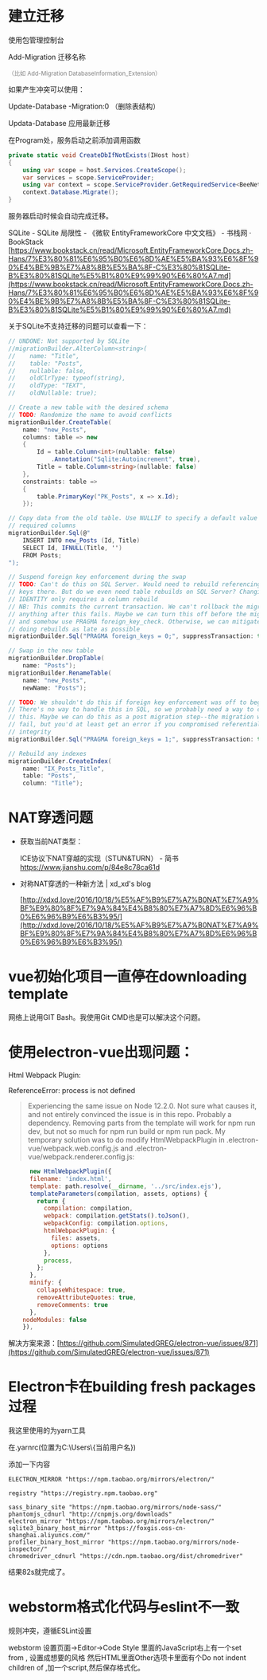 # 建立迁移

使用包管理控制台

Add-Migration 迁移名称

<font color="gray"><small>（比如 Add-Migration DatabaseInformation_Extension）</small></font>

如果产生冲突可以使用：

Update-Database -Migration:0  （删除表结构）

Updata-Database 应用最新迁移

在Program处，服务启动之前添加调用函数

```csharp
private static void CreateDbIfNotExists(IHost host)
{
	using var scope = host.Services.CreateScope();
	var services = scope.ServiceProvider;
	using var context = scope.ServiceProvider.GetRequiredService<BeeNetContext>();
	context.Database.Migrate();
}
```

服务器启动时候会自动完成迁移。





SQLite - SQLite 局限性 - 《微软 EntityFrameworkCore 中文文档》 - 书栈网 · BookStack
[https://www.bookstack.cn/read/Microsoft.EntityFrameworkCore.Docs.zh-Hans/7%E3%80%81%E6%95%B0%E6%8D%AE%E5%BA%93%E6%8F%90%E4%BE%9B%E7%A8%8B%E5%BA%8F-C%E3%80%81SQLite-B%E3%80%81SQLite%E5%B1%80%E9%99%90%E6%80%A7.md](https://www.bookstack.cn/read/Microsoft.EntityFrameworkCore.Docs.zh-Hans/7%E3%80%81%E6%95%B0%E6%8D%AE%E5%BA%93%E6%8F%90%E4%BE%9B%E7%A8%8B%E5%BA%8F-C%E3%80%81SQLite-B%E3%80%81SQLite%E5%B1%80%E9%99%90%E6%80%A7.md)



关于SQLite不支持迁移的问题可以查看一下：

```csharp
// UNDONE: Not supported by SQLite
//migrationBuilder.AlterColumn<string>(
//    name: "Title",
//    table: "Posts",
//    nullable: false,
//    oldClrType: typeof(string),
//    oldType: "TEXT",
//    oldNullable: true);

// Create a new table with the desired schema
// TODO: Randomize the name to avoid conflicts
migrationBuilder.CreateTable(
    name: "new_Posts",
    columns: table => new
    {
        Id = table.Column<int>(nullable: false)
            .Annotation("Sqlite:Autoincrement", true),
        Title = table.Column<string>(nullable: false)
    },
    constraints: table =>
    {
        table.PrimaryKey("PK_Posts", x => x.Id);
    });

// Copy data from the old table. Use NULLIF to specify a default value for newly
// required columns
migrationBuilder.Sql(@"
    INSERT INTO new_Posts (Id, Title)
    SELECT Id, IFNULL(Title, '')
    FROM Posts;
");

// Suspend foreign key enforcement during the swap
// TODO: Can't do this on SQL Server. Would need to rebuild referencing foreign
// keys there. But do we even need table rebuilds on SQL Server? Changing
// IDENTITY only requires a column rebuild
// NB: This commits the current transaction. We can't rollback the migration if
// anything after this fails. Maybe we can turn this off before the migration
// and somehow use PRAGMA foreign_key_check. Otherwise, we can mitigate it by
// doing rebuilds as late as possible
migrationBuilder.Sql("PRAGMA foreign_keys = 0;", suppressTransaction: true);

// Swap in the new table
migrationBuilder.DropTable(
    name: "Posts");
migrationBuilder.RenameTable(
    name: "new_Posts",
    newName: "Posts");

// TODO: We shouldn't do this if foreign key enforcement was off to begin with.
// There's no way to handle this in SQL, so we probably need a way to configure
// this. Maybe we can do this as a post migration step--the migration wouldn't
// fail, but you'd at least get an error if you compromised referential
// integrity
migrationBuilder.Sql("PRAGMA foreign_keys = 1;", suppressTransaction: true);

// Rebuild any indexes
migrationBuilder.CreateIndex(
    name: "IX_Posts_Title",
    table: "Posts",
    column: "Title");
```



# NAT穿透问题

- 获取当前NAT类型：

   ICE协议下NAT穿越的实现（STUN&TURN） - 简书 https://www.jianshu.com/p/84e8c78ca61d
   
   
   
- 对称NAT穿透的一种新方法 | xd_xd's blog

   [http://xdxd.love/2016/10/18/%E5%AF%B9%E7%A7%B0NAT%E7%A9%BF%E9%80%8F%E7%9A%84%E4%B8%80%E7%A7%8D%E6%96%B0%E6%96%B9%E6%B3%95/](http://xdxd.love/2016/10/18/%E5%AF%B9%E7%A7%B0NAT%E7%A9%BF%E9%80%8F%E7%9A%84%E4%B8%80%E7%A7%8D%E6%96%B0%E6%96%B9%E6%B3%95/)


# vue初始化项目一直停在downloading template
网络上说用GIT Bash。我使用Git CMD也是可以解决这个问题。


# 使用electron-vue出现问题：

Html Webpack Plugin:   

ReferenceError: process is not defined

>Experiencing the same issue on Node 12.2.0. Not sure what causes it, and not entirely convinced the issue is in this repo. Probably a dependency. Removing parts from the template will work for npm run dev, but not so much for npm run build or npm run pack.
>My temporary solution was to do modify HtmlWebpackPlugin in .electron-vue/webpack.web.config.js and .electron-vue/webpack.renderer.config.js:
>
```javascript
      new HtmlWebpackPlugin({
      filename: 'index.html',
      template: path.resolve(__dirname, '../src/index.ejs'),
      templateParameters(compilation, assets, options) {
        return {
          compilation: compilation,
          webpack: compilation.getStats().toJson(),
          webpackConfig: compilation.options,
          htmlWebpackPlugin: {
            files: assets,
            options: options
          },
          process,
        };
      },
      minify: {
        collapseWhitespace: true,
        removeAttributeQuotes: true,
        removeComments: true
      },
    nodeModules: false
    }),
```

解决方案来源：[https://github.com/SimulatedGREG/electron-vue/issues/871](https://github.com/SimulatedGREG/electron-vue/issues/871)



# Electron卡在building fresh packages过程

我这里使用的为yarn工具

在.yarnrc(位置为C:\Users\\{当前用户名})

添加一下内容

```
ELECTRON_MIRROR "https://npm.taobao.org/mirrors/electron/"

registry "https://registry.npm.taobao.org"

sass_binary_site "https://npm.taobao.org/mirrors/node-sass/"
phantomjs_cdnurl "http://cnpmjs.org/downloads"
electron_mirror "https://npm.taobao.org/mirrors/electron/"
sqlite3_binary_host_mirror "https://foxgis.oss-cn-shanghai.aliyuncs.com/"
profiler_binary_host_mirror "https://npm.taobao.org/mirrors/node-inspector/"
chromedriver_cdnurl "https://cdn.npm.taobao.org/dist/chromedriver"
```

结果82s就完成了。



# webstorm格式化代码与eslint不一致

规则冲突，遵循ESLint设置

webstorm 设置页面->Editor->Code Style
里面的JavaScript右上有一个set from ,
设置成想要的风格
然后HTML里面Other选项卡里面有个Do not indent children of ,加一个script,然后保存格式化。